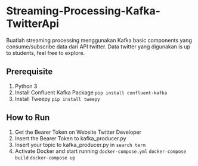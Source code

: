 # Streaming-Processing-Kafka-TwitterApi
Buatlah streaming processing menggunakan Kafka basic components yang consume/subscribe data dari API twitter. Data twitter yang digunakan is up to students, feel free to explore.

## Prerequisite
1. Python 3
2. Install Confluent Kafka Package
   `pip install confluent-kafka`
3. Install Tweepy
   `pip install tweepy`

## How to Run
1. Get the Bearer Token on Website Twitter Developer
2. Insert the Bearer Token to kafka_producer.py
3. Insert your topic to kafka_producer.py in `search term`
4. Activate Docker and start running `docker-compose.yml`
   `docker-compose build`
   `docker-compose up` 
